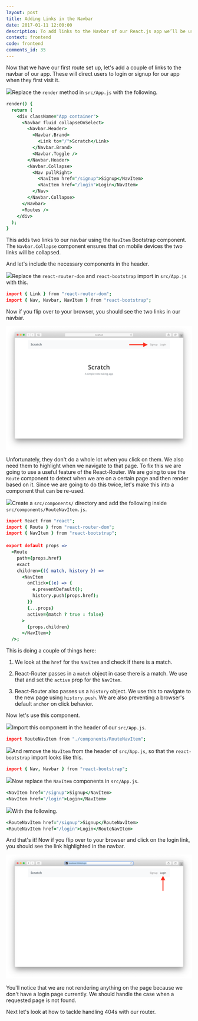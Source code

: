 ```yaml
---
layout: post
title: Adding Links in the Navbar
date: 2017-01-11 12:00:00
description: To add links to the Navbar of our React.js app we’ll be using the NavItem React-Bootstrap component. And to allow users to navigate using these links we are going to use React-Router's Route component and call the history.push method.
context: frontend
code: frontend
comments_id: 35
---
```


Now that we have our first route set up, let's add a couple of links to the navbar of our app. These will direct users to login or signup for our app when they first visit it.

<img class="code-marker" src="/assets/s.png" />Replace the `render` method in `src/App.js` with the following.

``` coffee
render() {
  return (
    <div className="App container">
      <Navbar fluid collapseOnSelect>
        <Navbar.Header>
          <Navbar.Brand>
            <Link to="/">Scratch</Link>
          </Navbar.Brand>
          <Navbar.Toggle />
        </Navbar.Header>
        <Navbar.Collapse>
          <Nav pullRight>
            <NavItem href="/signup">Signup</NavItem>
            <NavItem href="/login">Login</NavItem>
          </Nav>
        </Navbar.Collapse>
      </Navbar>
      <Routes />
    </div>
  );
}
```

This adds two links to our navbar using the `NavItem` Bootstrap component. The `Navbar.Collapse` component ensures that on mobile devices the two links will be collapsed.

And let's include the necessary components in the header.

<img class="code-marker" src="/assets/s.png" />Replace the `react-router-dom` and `react-bootstrap` import in `src/App.js` with this.

``` coffee
import { Link } from "react-router-dom";
import { Nav, Navbar, NavItem } from "react-bootstrap";
```

Now if you flip over to your browser, you should see the two links in our navbar.

![Navbar links added screenshot](/assets/navbar-links-added.png)

Unfortunately, they don't do a whole lot when you click on them. We also need them to highlight when we navigate to that page. To fix this we are going to use a useful feature of the React-Router. We are going to use the `Route` component to detect when we are on a certain page and then render based on it. Since we are going to do this twice, let's make this into a component that can be re-used.

<img class="code-marker" src="/assets/s.png" />Create a `src/components/` directory and add the following inside `src/components/RouteNavItem.js`.

``` coffee
import React from "react";
import { Route } from "react-router-dom";
import { NavItem } from "react-bootstrap";

export default props =>
  <Route
    path={props.href}
    exact
    children={({ match, history }) =>
      <NavItem
        onClick={(e) => {
          e.preventDefault();
          history.push(props.href);
        }}
        {...props}
        active={match ? true : false}
      >
        {props.children}
      </NavItem>}
  />;
```

This is doing a couple of things here:

1. We look at the `href` for the `NavItem` and check if there is a match.

2. React-Router passes in a `match` object in case there is a match. We use that and set the `active` prop for the `NavItem`.

3. React-Router also passes us a `history` object. We use this to navigate to the new page using `history.push`. We are also preventing a browser's default `anchor` on click behavior.

Now let's use this component.

<img class="code-marker" src="/assets/s.png" />Import this component in the header of our `src/App.js`.

``` coffee
import RouteNavItem from "./components/RouteNavItem";
```

<img class="code-marker" src="/assets/s.png" />And remove the `NavItem` from the header of `src/App.js`, so that the `react-bootstrap` import looks like this.

``` coffee
import { Nav, Navbar } from "react-bootstrap";
```

<img class="code-marker" src="/assets/s.png" />Now replace the `NavItem` components in `src/App.js`.

``` coffee
<NavItem href="/signup">Signup</NavItem>
<NavItem href="/login">Login</NavItem>
```

<img class="code-marker" src="/assets/s.png" />With the following.

``` coffee
<RouteNavItem href="/signup">Signup</RouteNavItem>
<RouteNavItem href="/login">Login</RouteNavItem>
```

And that's it! Now if you flip over to your browser and click on the login link, you should see the link highlighted in the navbar.

![Navbar link highlighted screenshot](/assets/navbar-link-highlighted.png)

You'll notice that we are not rendering anything on the page because we don't have a login page currently. We should handle the case when a requested page is not found.

Next let's look at how to tackle handling 404s with our router.
